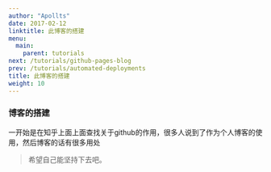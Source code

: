 ```yaml
---
author: "Apollts"
date: 2017-02-12
linktitle: 此博客的搭建
menu:
  main:
    parent: tutorials
next: /tutorials/github-pages-blog
prev: /tutorials/automated-deployments
title: 此博客的搭建
weight: 10
---
```


### **博客的搭建**

一开始是在知乎上面上面查找关于github的作用，很多人说到了作为个人博客的使用，然后博客的话有很多用处


 
> 希望自己能坚持下去吧。